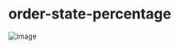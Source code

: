 # order-state-percentage

![image](https://user-images.githubusercontent.com/26764683/222433069-d4285f60-34d7-45a4-b6d3-08d4e300d107.png)
